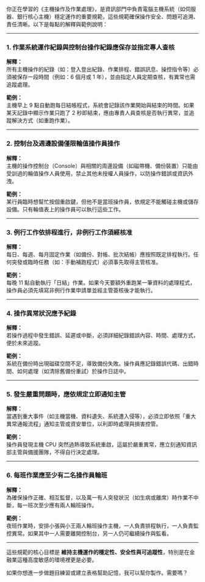 你正在學習的《主機操作及作業處理》，是資訊部門中負責電腦主機系統（如伺服器、銀行核心主機）穩定運作的重要規範，這些規範確保操作安全、問題可追溯、責任清晰。以下是每點的解釋與範例說明：

---

### 1. **作業系統運作紀錄與控制台操作紀錄應保存並指定專人查核**
**解釋：**  
所有主機操作的紀錄（如：登入登出紀錄、作業排程、錯誤訊息、操控指令等）必須被保存一段時間（例如：6 個月或 1 年），並由指定人員定期查核，有異常也需追蹤處理。

**範例：**  
主機早上 9 點自動跑每日結帳程式，系統會記錄該作業開始與結束的時間。如果某天記錄中顯示作業只跑了 2 秒即結束，應由專責人員查核是否執行異常，並追蹤解決方式（如重跑作業）。

---

### 2. **控制台及週邊設備僅限輪值操作員操作**
**解釋：**  
主機的操作控制台（Console）與相關的周邊設備（如磁帶機、備份裝置）只能由受訓過的輪值操作人員使用，禁止其他未授權人員操作，以防操作錯誤或資訊外洩。

**範例：**  
某行員臨時想幫忙按個重啟鍵，但他不是當班操作員，依規定不能觸碰主機或儲存設備。只有輪值表上的操作員可以執行這些工作。

---

### 3. **例行工作依排程進行，非例行工作須經核准**
**解釋：**  
每日、每週、每月固定作業（如備份、對帳、批次結帳）應按照既定排程執行。任何突發或臨時任務（如：手動補跑程式）必須事先取得主管核准。

**範例：**  
每晚 11 點自動執行「日結」作業。如果今天要額外重跑某一筆資料的處理程式，操作員必須先填寫非例行作業申請單並經主管簽核後才能執行。

---

### 4. **操作異常狀況應予紀錄**
**解釋：**  
若操作過程中發生錯誤、延遲或中斷，必須詳細紀錄錯誤內容、時間、處理方式，便於未來追蹤。

**範例：**  
系統在備份時出現磁碟空間不足，導致備份失敗。操作員應記錄錯誤代碼、出錯時間、如何處理（如清除舊備份重試）於操作日誌中。

---

### 5. **發生嚴重問題時，應依規定立即通知主管**
**解釋：**  
當遇到重大事件（如主機當機、資料遺失、系統遭入侵等），必須立即依照「重大異常通報流程」通知主管或資安單位，以利即時處理與損害控管。

**範例：**  
操作員發現主機 CPU 突然過熱導致系統重啟，這屬於嚴重異常，應立刻通知資訊部主管與備援團隊，不得自行決定處理。

---

### 6. **每班作業應至少有二名操作員輪班**
**解釋：**  
為確保操作正確、相互監督，以及萬一有人突發狀況（如生病或離席）時作業不中斷，每一班次至少應有兩人輪班操作。

**範例：**  
夜班作業時，安排小張與小王兩人輪班操作主機，一人負責排程執行，一人負責監控異常。如果其中一人需要離開控制台，另一人仍可繼續操作與監看。

---

這些規範的核心目標是 **維持主機運作的穩定性、安全性與可追蹤性**，特別是在金融業這種高度敏感的環境裡更是必要。

如果你想進一步做題目練習或建立表格幫助記憶，我可以幫你製作。需要嗎？